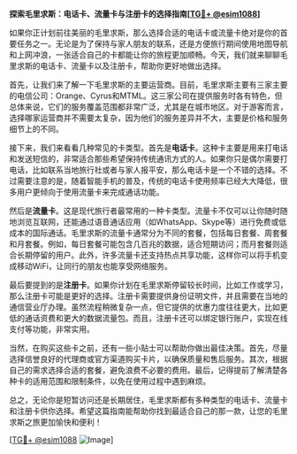 **探索毛里求斯：电话卡、流量卡与注册卡的选择指南[[TG💪+ @esim1088](https://t.me/s/esim1088)]**

如果你正计划前往美丽的毛里求斯，那么选择合适的电话卡或流量卡绝对是你的首要任务之一。无论是为了保持与家人朋友的联系，还是方便旅行期间使用地图导航和上网冲浪，一张适合自己的卡都能让你的旅程更加顺畅。今天，我们就来聊聊毛里求斯的电话卡、流量卡以及注册卡，帮助你更好地做出选择。

首先，让我们来了解一下毛里求斯的主要运营商。目前，毛里求斯主要有三家主要的电信公司：Orange、Cyrus和MTML。这三家公司在提供服务时各有特色，但总体来说，它们的服务覆盖范围都非常广泛，尤其是在城市地区。对于游客而言，选择哪家运营商并不需要太复杂，因为他们的服务差异并不大，主要是价格和服务细节上的不同。

接下来，我们来看看几种常见的卡类型。首先是**电话卡**。这种卡主要是用来打电话和发送短信的，非常适合那些希望保持传统通讯方式的人。如果你只是偶尔需要打电话，比如联系当地旅行社或者与家人报平安，那么电话卡是一个不错的选择。不过需要注意的是，随着智能手机的普及，传统的电话卡使用频率已经大大降低，很多用户更倾向于使用流量卡来完成通话功能。

然后是**流量卡**。这是现代旅行者最常用的一种卡类型。流量卡不仅可以让你随时随地浏览互联网，还能通过语音通话应用（如WhatsApp、Skype等）进行免费或低成本的国际通话。毛里求斯的流量卡通常分为不同的套餐，包括每日套餐、周套餐和月套餐。例如，每日套餐可能包含几百兆的数据，适合短期访问；而月套餐则适合长期停留的用户。此外，许多流量卡还支持热点共享功能，这样你可以将手机变成移动WiFi，让同行的朋友也能享受网络服务。

最后要提到的是**注册卡**。如果你计划在毛里求斯停留较长时间，比如工作或学习，那么注册卡可能是更好的选择。注册卡需要提供身份证明文件，并且需要在当地的通信营业厅办理。虽然流程稍微复杂一点，但它提供的优惠力度往往更大，比如更低的通话资费和更大的数据流量包。而且，注册卡还可以绑定银行账户，实现在线支付等功能，非常实用。

当然，在购买这些卡之前，还有一些小贴士可以帮助你做出最佳决策。首先，尽量选择信誉良好的代理商或官方渠道购买卡片，以确保质量和售后服务。其次，根据自己的需求选择合适的套餐，避免浪费不必要的费用。最后，记得提前了解清楚各种卡的适用范围和限制条件，以免在使用过程中遇到麻烦。

总之，无论你是短暂访问还是长期居住，毛里求斯都有多种类型的电话卡、流量卡和注册卡供你选择。希望这篇指南能帮助你找到最适合自己的那一款，让您的毛里求斯之旅更加愉快和便利！

[[TG💪+ @esim1088](https://t.me/s/esim1088) ![Image](https://i.postimg.cc/4NQfJmqS/Snipaste-2025-05-13-00-14-12.png)]